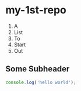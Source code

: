 # my-1st-repo

1. A 
1. List 
1. To 
1. Start 
1. Out

## Some Subheader

```js
console.log('hello world');
``` 